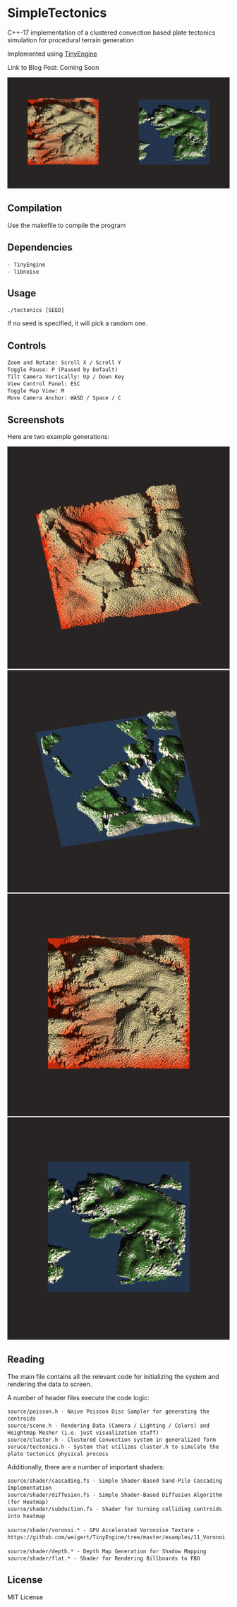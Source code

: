 # SimpleTectonics

C++-17 implementation of a clustered convection based plate tectonics simulation for procedural terrain generation

Implemented using [TinyEngine](https://github.com/weigert/TinyEngine)

Link to Blog Post: Coming Soon

![Tectonics Banner with Plates and Terrain](https://github.com/weigert/SimpleTectonics/blob/master/screenshots/banner1.png)

## Compilation

Use the makefile to compile the program

## Dependencies

    - TinyEngine
    - libnoise

## Usage

    ./tectonics [SEED]

If no seed is specified, it will pick a random one.

## Controls

    Zoom and Rotate: Scroll X / Scroll Y
    Toggle Pause: P (Paused by Default)
    Tilt Camera Vertically: Up / Down Key
    View Control Panel: ESC
    Toggle Map View: M
    Move Camera Anchor: WASD / Space / C

## Screenshots

Here are two example generations:

![Plates Example 0](https://github.com/weigert/SimpleTectonics/blob/master/screenshots/plates0.png)
![Terrain Example 0](https://github.com/weigert/SimpleTectonics/blob/master/screenshots/terrain0.png)
![Plates Example 1](https://github.com/weigert/SimpleTectonics/blob/master/screenshots/plates1.png)
![Terrain Example 1](https://github.com/weigert/SimpleTectonics/blob/master/screenshots/terrain1.png)

## Reading

The main file contains all the relevant code for initializing the system and rendering the data to screen.

A number of header files execute the code logic:

    source/poisson.h - Naive Poisson Disc Sampler for generating the centroids
    source/scene.h - Rendering Data (Camera / Lighting / Colors) and Heightmap Mesher (i.e. just visualization stuff)
    source/cluster.h - Clustered Convection system in generalized form
    soruce/tectonics.h - System that utilizes cluster.h to simulate the plate tectonics physical process

Additionally, there are a number of important shaders:

    source/shader/cascading.fs - Simple Shader-Based Sand-Pile Cascading Implementation
    source/shader/diffusion.fs - Simple Shader-Based Diffusion Algorithm (for Heatmap)
    source/shader/subduction.fs - Shader for turning colliding centroids into heatmap

    source/shader/voronoi.* - GPU Accelerated Voronoise Texture - https://github.com/weigert/TinyEngine/tree/master/examples/11_Voronoi

    source/shader/depth.* - Depth Map Generation for Shadow Mapping
    source/shader/flat.* - Shader for Rendering Billboards to FBO


## License

MIT License
